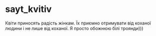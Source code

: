 sayt_kvitiv
===========

Квіти приносять радість жінкам. Їх приємно отримувати від коханої людини і не лише від коханої. Я просто обожнюю білі троянди)))
